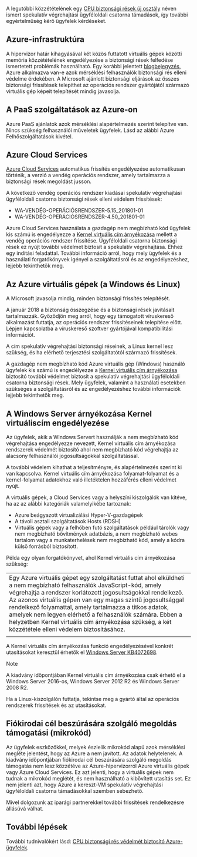 
 
A legutóbbi közzétételének egy [CPU biztonsági rések új osztály](https://portal.msrc.microsoft.com/en-US/security-guidance/advisory/ADV180002) néven ismert spekulatív végrehajtási ügyféloldali csatorna támadások, így további egyértelműség kérő ügyfelek kérdéseket. 

 
## <a name="azure-infrastructure"></a>Azure-infrastruktúra

A hipervizor határ kihagyásával két közös futtatott virtuális gépek közötti memória közzétételének engedélyezése a biztonsági rések felfedése ismertetett problémák használható. Egy korábbi jelentett [blogbejegyzés](https://azure.microsoft.com/blog/securing-azure-customers-from-cpu-vulnerability/), Azure alkalmazva van-e azok mérséklési felhasználók biztonsági rés elleni védelme érdekében.  A Microsoft ajánlott biztonsági eljárások az összes biztonsági frissítések telepíthet az operációs rendszer gyártójától származó virtuális gép képeit telepítését mindig javasolja.

## <a name="paas-services-on-azure"></a>A PaaS szolgáltatások az Azure-on
Azure PaaS ajánlatok azok mérséklési alapértelmezés szerint telepítve van. Nincs szükség felhasználói műveletek ügyfelek. Lásd az alábbi Azure Felhőszolgáltatások kivétel.  


## <a name="azure-cloud-services"></a>Azure Cloud Services

[Azure Cloud Services](https://azure.microsoft.com/services/cloud-services/) automatikus frissítés engedélyezése automatikusan történik, a verzió a vendég operációs rendszer, amely tartalmazza a biztonsági rések megoldást jusson. 

A következő vendég operációs rendszer kiadásai spekulatív végrehajtási ügyféloldali csatorna biztonsági rések elleni védelem frissítések:

* WA-VENDÉG-OPERÁCIÓSRENDSZER-5.15_201801-01
* WA-VENDÉG-OPERÁCIÓSRENDSZER-4.50_201801-01


Azure Cloud Services használata a gazdagép nem megbízható kód ügyfelek kis számú is engedélyezze a [Kernel virtuális cím árnyékozása](#enabling-kernel-virtual-address-shadowing-on-windows-server) mellett a vendég operációs rendszer frissítése. Ügyféloldali csatorna biztonsági rések ez nyújt további védelmet biztosít a spekulatív végrehajtása. Ehhez egy indítási feladattal. További információ arról, hogy mely ügyfelek és a használati forgatókönyvek igényel a szolgáltatásról és az engedélyezéshez, lejjebb tekinthetők meg.


## <a name="azure-virtual-machines-windows--linux"></a>Az Azure virtuális gépek (a Windows és Linux)

A Microsoft javasolja mindig, minden biztonsági frissítés telepítését. 

A január 2018 a biztonság összegzése és a biztonsági rések javításait tartalmazzák. Győződjön meg arról, hogy egy támogatott víruskereső alkalmazást futtatja, az operációs rendszer frissítéseinek telepítése előtt. Lépjen kapcsolatba a víruskereső szoftver gyártójával kompatibilitási információt. 

A cím spekulatív végrehajtási biztonsági réseinek, a Linux kernel lesz szükség, és ha elérhető terjesztési szolgáltatótól származó frissítések. 

A gazdagép nem megbízható kód Azure virtuális gép (Windows) használó ügyfelek kis számú is engedélyezze a [Kernel virtuális cím árnyékozása](#enabling-kernel-virtual-address-shadowing-on-windows-server) biztosító további védelmet biztosít a spekulatív végrehajtási ügyféloldali csatorna biztonsági rések.  Mely ügyfelek, valamint a használati esetekben szükséges a szolgáltatásról és az engedélyezéshez további információk lejjebb tekinthetők meg.


## <a name="enabling-kernel-virtual-address-shadowing-on-windows-server"></a>A Windows Server árnyékozása Kernel virtuáliscím engedélyezése

Az ügyfelek, akik a Windows Servert használják a nem megbízható kód végrehajtása engedélyezze nevezett, Kernel virtuális cím árnyékozása rendszerek védelmét biztosító ahol nem megbízható kód végrehajtja az alacsony felhasználói jogosultságokkal szolgáltatással.

A további védelem kihathat a teljesítményre, és alapértelmezés szerint ki van kapcsolva. Kernel virtuális cím árnyékozása folyamat-folyamat és a kernel-folyamat adatokhoz való illetéktelen hozzáférés elleni védelmet nyújt.

A virtuális gépek, a Cloud Services vagy a helyszíni kiszolgálók van kitéve, ha az az alábbi kategóriák valamelyikébe tartoznak:

* Azure beágyazott virtualizálási Hyper-V-gazdagépek
* A távoli asztali szolgáltatások Hosts (RDSH)
* Virtuális gépek vagy a felhőben futó szolgáltatások például tárolók vagy nem megbízható bővítmények adatbázis, a nem megbízható webes tartalom vagy a munkaterhelések nem megbízható kód, amely a kódra külső forrásból biztosított.

Példa egy olyan forgatókönyvet, ahol Kernel virtuális cím árnyékozása szükség: 

|     |
|-----|
|Egy Azure virtuális gépet egy szolgáltatást futtat ahol elküldheti a nem megbízható felhasználók JavaScript-kód, amely végrehajtja a rendszer korlátozott jogosultságokkal rendelkező. Az azonos virtuális gépen van egy magas szintű jogosultsággal rendelkező folyamattal, amely tartalmazza a titkos adatok, amelyek nem legyen elérhető a felhasználók számára. Ebben a helyzetben Kernel virtuális cím árnyékozása szükség, a két közzététele elleni védelem biztosításához.|
|     | 

A Kernel virtuális cím árnyékozása funkció engedélyezésével konkrét utasításokat keresztül érhetők el [Windows Server KB4072698](https://support.microsoft.com/help/4072698/windows-server-guidance-to-protect-against-the-speculative-execution).


> [!NOTE]
> A kiadvány időpontjában Kernel virtuális cím árnyékozása csak érhető el a Windows Server 2016-os, Windows Server 2012 R2 és Windows Server 2008 R2.  
>
>

Ha a Linux-kiszolgálón futtatja, tekintse meg a gyártó által az operációs rendszerek frissítések és az utasításokat.

## <a name="branch-target-injection-mitigation-support-microcode"></a>Fiókirodai cél beszúrására szolgáló megoldás támogatási (mikrokód)

Az ügyfelek eszközökkel, melyek észlelik mikrokód alapú azok mérséklési megléte jelentést, hogy az Azure a nem javított. Az adatok helytelenek. A kiadvány időpontjában fiókirodai cél beszúrására szolgáló megoldás támogatás nem lesz közzétéve az Azure-hipervizorról Azure virtuális gépek vagy Azure Cloud Services. Ez azt jelenti, hogy a virtuális gépek nem tudnak a mikrokód meglétét, és nem használható a kibővített utasítás set. Ez nem jelenti azt, hogy Azure a kereszt-VM spekulatív végrehajtási ügyféloldali csatorna támadásokkal szemben sebezhető.
 
Mivel dolgozunk az iparági partnerekkel további frissítések rendelkezésre állásúvá válhat.

## <a name="next-steps"></a>További lépések

További tudnivalókért lásd: [CPU biztonsági rés védelmét biztosító Azure-ügyfelek](https://azure.microsoft.com/blog/securing-azure-customers-from-cpu-vulnerability/).